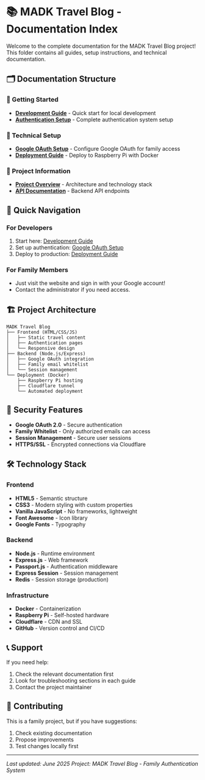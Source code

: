 # 📚 MADK Travel Blog - Documentation Index

Welcome to the complete documentation for the MADK Travel Blog project! This folder contains all guides, setup instructions, and technical documentation.

## 🗂️ Documentation Structure

### 🚀 Getting Started
- **[Development Guide](./DEV_GUIDE.md)** - Quick start for local development
- **[Authentication Setup](./AUTHENTICATION_SETUP.md)** - Complete authentication system setup

### 🔧 Technical Setup
- **[Google OAuth Setup](./GOOGLE_OAUTH_SETUP.md)** - Configure Google OAuth for family access
- **[Deployment Guide](./DEPLOYMENT_GUIDE.md)** - Deploy to Raspberry Pi with Docker

### 📖 Project Information
- **[Project Overview](./PROJECT_OVERVIEW.md)** - Architecture and technology stack
- **[API Documentation](./API_DOCUMENTATION.md)** - Backend API endpoints

## 🎯 Quick Navigation

### For Developers
1. Start here: [Development Guide](./DEV_GUIDE.md)
2. Set up authentication: [Google OAuth Setup](./GOOGLE_OAUTH_SETUP.md)
3. Deploy to production: [Deployment Guide](./DEPLOYMENT_GUIDE.md)

### For Family Members
- Just visit the website and sign in with your Google account!
- Contact the administrator if you need access.

## 🏗️ Project Architecture

```
MADK Travel Blog
├── Frontend (HTML/CSS/JS)
│   ├── Static travel content
│   ├── Authentication pages
│   └── Responsive design
├── Backend (Node.js/Express)
│   ├── Google OAuth integration
│   ├── Family email whitelist
│   └── Session management
└── Deployment (Docker)
    ├── Raspberry Pi hosting
    ├── Cloudflare tunnel
    └── Automated deployment
```

## 🔐 Security Features

- **Google OAuth 2.0** - Secure authentication
- **Family Whitelist** - Only authorized emails can access
- **Session Management** - Secure user sessions
- **HTTPS/SSL** - Encrypted connections via Cloudflare

## 🛠️ Technology Stack

### Frontend
- **HTML5** - Semantic structure
- **CSS3** - Modern styling with custom properties
- **Vanilla JavaScript** - No frameworks, lightweight
- **Font Awesome** - Icon library
- **Google Fonts** - Typography

### Backend
- **Node.js** - Runtime environment
- **Express.js** - Web framework
- **Passport.js** - Authentication middleware
- **Express Session** - Session management
- **Redis** - Session storage (production)

### Infrastructure
- **Docker** - Containerization
- **Raspberry Pi** - Self-hosted hardware
- **Cloudflare** - CDN and SSL
- **GitHub** - Version control and CI/CD

## 📞 Support

If you need help:
1. Check the relevant documentation first
2. Look for troubleshooting sections in each guide
3. Contact the project maintainer

## 🎉 Contributing

This is a family project, but if you have suggestions:
1. Check existing documentation
2. Propose improvements
3. Test changes locally first

---

*Last updated: June 2025*
*Project: MADK Travel Blog - Family Authentication System*
